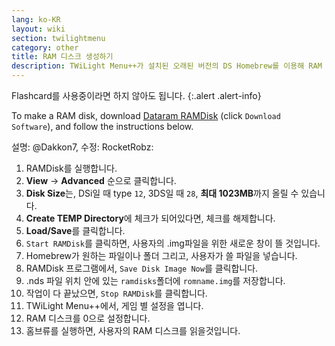 ```yaml
---
lang: ko-KR
layout: wiki
section: twilightmenu
category: other
title: RAM 디스크 생성하기
description: TWiLight Menu++가 설치된 오래된 버전의 DS Homebrew를 이용해 RAM 디스크를 만드는 방법
---
```


Flashcard를 사용중이라면 하지 않아도 됩니다.
{:.alert .alert-info}

To make a RAM disk, download [Dataram RAMDisk](http://memory.dataram.com/products-and-services/software/ramdisk#freeware) (click `Download Software`), and follow the instructions below.

설명: @Dakkon7, 수정: RocketRobz:

1. RAMDisk를 실행합니다.
1. **View** -> **Advanced** 순으로 클릭합니다.
1. **Disk Size**는, DSi일 때 type `12`, 3DS일 때 `28`, **최대 1023MB**까지 올릴 수 있습니다.
1. **Create TEMP Directory**에 체크가 되어있다면, 체크를 해제합니다.
1. **Load/Save**를 클릭합니다.
1. `Start RAMDisk`를 클릭하면, 사용자의 .img파일을 위한 새로운 창이 뜰 것입니다.
1. Homebrew가 원하는 파일이나 폴더 그리고, 사용자가 쓸 파일을 넣습니다.
1. RAMDisk 프로그램에서, `Save Disk Image Now`를 클릭합니다.
1. .nds 파일 위치 안에 있는 `ramdisks`폴더에 `romname.img`를 저장합니다.
1. 작업이 다 끝났으면, `Stop RAMDisk`를 클릭합니다.
1. TWiLight Menu++에서, 게임 별 설정을 엽니다.
1. RAM 디스크를 0으로 설정합니다.
1. 홈브류를 실행하면, 사용자의 RAM 디스크를 읽을것입니다.
